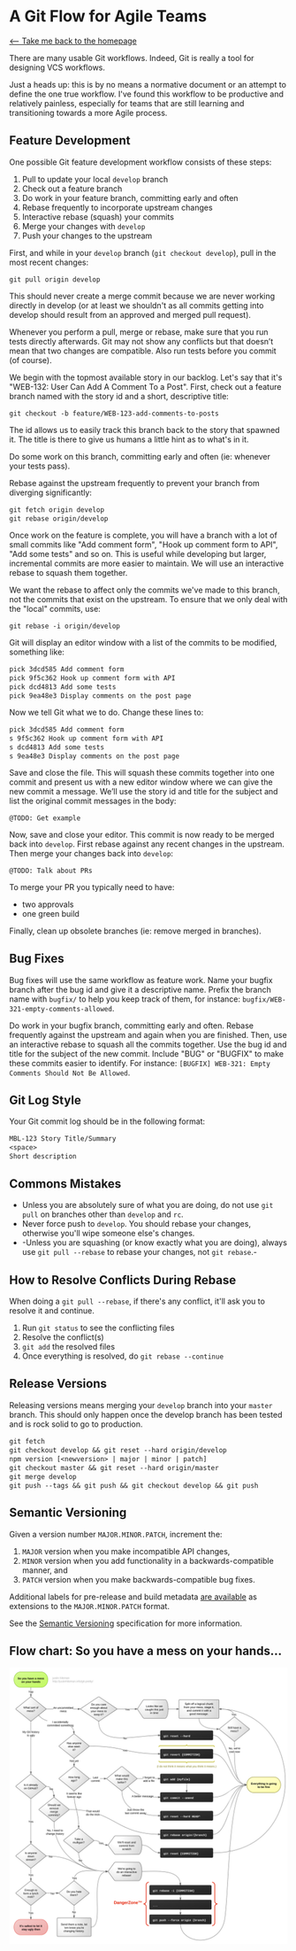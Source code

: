 # A Git Flow for Agile Teams

[⟵ Take me back to the homepage](/README.md)

There are many usable Git workflows. Indeed, Git is really a tool for designing VCS workflows.

Just a heads up: this is by no means a normative document or an attempt to define the one true workflow. I've found this workflow to be productive and relatively painless, especially for teams that are still learning and transitioning towards a more Agile process.

## Feature Development

One possible Git feature development workflow consists of these steps:

1. Pull to update your local `develop` branch
2. Check out a feature branch
3. Do work in your feature branch, committing early and often
4. Rebase frequently to incorporate upstream changes
5. Interactive rebase (squash) your commits
6. Merge your changes with `develop`
7. Push your changes to the upstream

First, and while in your `develop` branch (`git checkout develop`), pull in the most recent changes:

```
git pull origin develop
```

This should never create a merge commit because we are never working directly in develop (or at least we shouldn't as all commits getting into develop should result from an approved and merged pull request).

Whenever you perform a pull, merge or rebase, make sure that you run tests directly afterwards. Git may not show any conflicts but that doesn’t mean that two changes are compatible. Also run tests before you commit (of course).

We begin with the topmost available story in our backlog. Let's say that it's "WEB-132: User Can Add A Comment To a Post". First, check out a feature branch named with the story id and a short, descriptive title:

```
git checkout -b feature/WEB-123-add-comments-to-posts
```

The id allows us to easily track this branch back to the story that spawned it. The title is there to give us humans a little hint as to what's in it.

Do some work on this branch, committing early and often (ie: whenever your tests pass).

Rebase against the upstream frequently to prevent your branch from diverging significantly:

```
git fetch origin develop
git rebase origin/develop
```

Once work on the feature is complete, you will have a branch with a lot of small commits like "Add comment form", "Hook up comment form to API", "Add some tests" and so on. This is useful while developing but larger, incremental commits are more easier to maintain. We will use an interactive rebase to squash them together.

We want the rebase to affect only the commits we've made to this branch, not the commits that exist on the upstream. To ensure that we only deal with the "local" commits, use:

```
git rebase -i origin/develop
```

Git will display an editor window with a list of the commits to be modified, something like:

```
pick 3dcd585 Add comment form
pick 9f5c362 Hook up comment form with API
pick dcd4813 Add some tests
pick 9ea48e3 Display comments on the post page
```

Now we tell Git what we to do. Change these lines to:

```
pick 3dcd585 Add comment form
s 9f5c362 Hook up comment form with API
s dcd4813 Add some tests
s 9ea48e3 Display comments on the post page
```

Save and close the file. This will squash these commits together into one commit and present us with a new editor window where we can give the new commit a message. We’ll use the story id and title for the subject and list the original commit messages in the body:

```
@TODO: Get example
```

Now, save and close your editor. This commit is now ready to be merged back into `develop`. First rebase against any recent changes in the upstream. Then merge your changes back into `develop`:

```
@TODO: Talk about PRs
```

To merge your PR you typically need to have:
* two approvals
* one green build

Finally, clean up obsolete branches (ie: remove merged in branches).

## Bug Fixes

Bug fixes will use the same workflow as feature work. Name your bugfix branch after the bug id and give it a descriptive name. Prefix the branch name with `bugfix/` to help you keep track of them, for instance: `bugfix/WEB-321-empty-comments-allowed`.

Do work in your bugfix branch, committing early and often. Rebase frequently against the upstream and again when you are finished. Then, use an interactive rebase to squash all the commits together. Use the bug id and title for the subject of the new commit. Include "BUG" or "BUGFIX" to make these commits easier to identify. For instance: `[BUGFIX] WEB-321: Empty Comments Should Not Be Allowed`.

## Git Log Style

Your Git commit log should be in the following format:

```
MBL-123 Story Title/Summary
<space>
Short description
```

## Commons Mistakes

* Unless you are absolutely sure of what you are doing, do not use `git pull` on branches other than `develop` and `rc`.
* Never force push to `develop`. You should rebase your changes, otherwise you'll wipe someone else's changes.
* -Unless you are squashing (or know exactly what you are doing), always use `git pull --rebase` to rebase your changes, not `git rebase`.-

## How to Resolve Conflicts During Rebase

When doing a `git pull --rebase`, if there's any conflict, it'll ask you to resolve it and continue.

1. Run `git status` to see the conflicting files
2. Resolve the conflict(s)
3. `git add` the resolved files
4. Once everything is resolved, do `git rebase --continue`

## Release Versions

Releasing versions means merging your `develop` branch into your `master` branch. This should only happen once the develop branch has been tested and is rock solid to go to production.

```
git fetch
git checkout develop && git reset --hard origin/develop
npm version [<newversion> | major | minor | patch]
git checkout master && git reset --hard origin/master
git merge develop
git push --tags && git push && git checkout develop && git push
```

## Semantic Versioning

Given a version number `MAJOR.MINOR.PATCH`, increment the:

1. `MAJOR` version when you make incompatible API changes,
2. `MINOR` version when you add functionality in a backwards-compatible manner, and
3. `PATCH` version when you make backwards-compatible bug fixes.

Additional labels for pre-release and build metadata [are available](https://docs.npmjs.com/cli/version) as extensions to the `MAJOR.MINOR.PATCH` format.

See the [Semantic Versioning](http://semver.org/) specification for more information.

## Flow chart: So you have a mess on your hands...

[![Git Pretty](./git.png)](http://justinhileman.info/article/git-pretty/)
